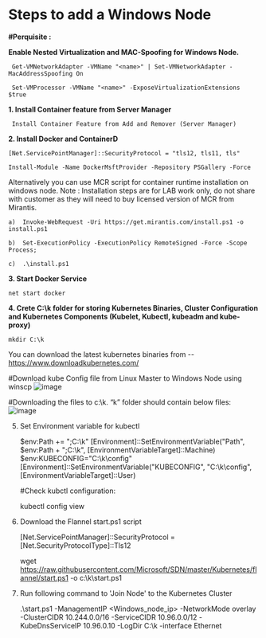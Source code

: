 # Steps to add a Windows Node 

**#Perquisite :**

**Enable Nested Virtualization and MAC-Spoofing for Windows Node.**

     Get-VMNetworkAdapter -VMName "<name>" | Set-VMNetworkAdapter -MacAddressSpoofing On

     Set-VMProcessor -VMName "<name>" -ExposeVirtualizationExtensions $true
  
  
**1.  Install Container feature from Server Manager**
  
     Install Container Feature from Add and Remover (Server Manager)
  
**2. Install Docker and ContainerD**

    [Net.ServicePointManager]::SecurityProtocol = "tls12, tls11, tls"
   
    Install-Module -Name DockerMsftProvider -Repository PSGallery -Force

Alternatively you can use MCR script for container runtime installation on windows node.
Note : Installation steps are for LAB work only, do not share with customer as they will need to buy licensed version of MCR from Mirantis.

    a)	Invoke-WebRequest -Uri https://get.mirantis.com/install.ps1 -o install.ps1
    
    b)	Set-ExecutionPolicy -ExecutionPolicy RemoteSigned -Force -Scope Process;
    
    c)	.\install.ps1

**3. Start Docker Service**
  
    net start docker
  
**4. Crete C:\k folder for storing Kubernetes Binaries, Cluster Configuration and Kubernetes Components (Kubelet, Kubectl, kubeadm and kube-proxy)**

    mkdir C:\k

You can download the latest kubernetes binaries from -- https://www.downloadkubernetes.com/
  
  #Download kube Config file from Linux Master to Windows Node using winscp
  ![image](https://user-images.githubusercontent.com/71546848/220454758-332bdc1b-e0c9-4560-8aef-ece78985d78a.png)

  #Downloading the files to c:\k. “k” folder should contain below files:
  ![image](https://user-images.githubusercontent.com/71546848/220454885-0830c8f0-57ae-4249-9d1b-af504eb84ec0.png)

5. Set Environment variable for kubectl
 
     $env:Path += ";C:\k"
     [Environment]::SetEnvironmentVariable("Path", $env:Path + ";C:\k", 
     [EnvironmentVariableTarget]::Machine)
     $env:KUBECONFIG="C:\k\config"
     [Environment]::SetEnvironmentVariable("KUBECONFIG", "C:\k\config", 
     [EnvironmentVariableTarget]::User)
  
   #Check kubctl configuration:
 
     kubectl config view

6. Download the Flannel start.ps1 script

    [Net.ServicePointManager]::SecurityProtocol = [Net.SecurityProtocolType]::Tls12
   
    wget https://raw.githubusercontent.com/Microsoft/SDN/master/Kubernetes/flannel/start.ps1 -o c:\k\start.ps1
  
8. Run following command to 'Join Node' to the Kubernetes Cluster

    .\start.ps1 -ManagementIP <Windows_node_ip> -NetworkMode overlay -ClusterCIDR 10.244.0.0/16 -ServiceCIDR 10.96.0.0/12 -KubeDnsServiceIP 10.96.0.10 -LogDir C:\k -interface Ethernet
